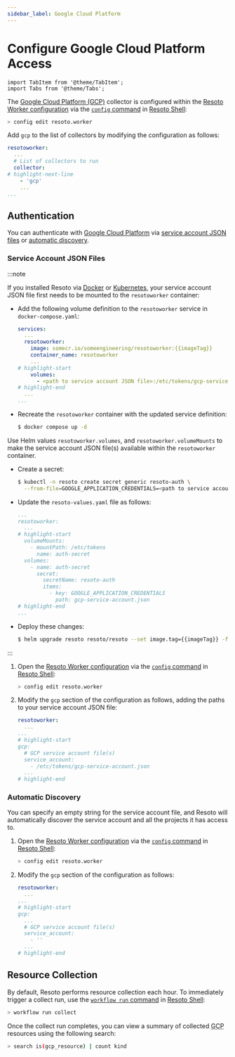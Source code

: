 ```yaml
---
sidebar_label: Google Cloud Platform
---
```


# Configure Google Cloud Platform Access

```mdx-code-block
import TabItem from '@theme/TabItem';
import Tabs from '@theme/Tabs';
```

The [Google Cloud Platform (GCP)](../../reference/data-models/gcp.md) collector is configured within the [Resoto Worker configuration](../../reference/configuration/index.md) via the [`config` command](../../reference/cli/setup-commands/configs/index.md) in [Resoto Shell](../../concepts/components/shell.md):

```bash
> config edit resoto.worker
```

Add `gcp` to the list of collectors by modifying the configuration as follows:

```yaml title="Resoto Worker configuration"
resotoworker:
  ...
  # List of collectors to run
  collector:
# highlight-next-line
    - 'gcp'
    ...
...
```

## Authentication

You can authenticate with [Google Cloud Platform](../../reference/data-models/gcp.md) via [service account JSON files](#service-account-json-files) or [automatic discovery](#automatic-discovery).

### Service Account JSON Files

:::note

If you installed Resoto via [Docker](../install-resoto/docker.md) or [Kubernetes](../install-resoto/kubernetes.md), your service account JSON file first needs to be mounted to the `resotoworker` container:

<Tabs groupId="install-method">
<TabItem value="docker" label="Docker">

- Add the following volume definition to the `resotoworker` service in `docker-compose.yaml`:

  ```yaml title="docker-compose.yaml"
  services:
    ...
    resotoworker:
      image: somecr.io/someengineering/resotoworker:{{imageTag}}
      container_name: resotoworker
      ...
  # highlight-start
      volumes:
        - <path to service account JSON file>:/etc/tokens/gcp-service-account.json
  # highlight-end
    ...
  ...
  ```

- Recreate the `resotoworker` container with the updated service definition:

  ```bash
  $ docker compose up -d
  ```

</TabItem>
<TabItem value="k8s" label="Kubernetes">

Use Helm values `resotoworker.volumes`, and `resotoworker.volumeMounts` to make the service account JSON file(s) available within the `resotoworker` container.

- Create a secret:

  ```bash
  $ kubectl -n resoto create secret generic resoto-auth \
    --from-file=GOOGLE_APPLICATION_CREDENTIALS=<path to service account JSON file>
  ```

- Update the `resoto-values.yaml` file as follows:

  ```yaml title="resoto-values.yaml"
  ...
  resotoworker:
    ...
  # highlight-start
    volumeMounts:
      - mountPath: /etc/tokens
        name: auth-secret
    volumes:
      - name: auth-secret
        secret:
          secretName: resoto-auth
          items:
            - key: GOOGLE_APPLICATION_CREDENTIALS
              path: gcp-service-account.json
  # highlight-end
  ...
  ```

- Deploy these changes:

  ```bash
  $ helm upgrade resoto resoto/resoto --set image.tag={{imageTag}} -f resoto-values.yaml
  ```

</TabItem>
</Tabs>

:::

1. Open the [Resoto Worker configuration](../../reference/configuration/index.md) via the [`config` command](../../reference/cli/setup-commands/configs) in [Resoto Shell](../../concepts/components/shell):

   ```bash
   > config edit resoto.worker
   ```

2. Modify the `gcp` section of the configuration as follows, adding the paths to your service account JSON file:

   ```yaml title="Resoto Worker configuration"
   resotoworker:
     ...
   ...
   # highlight-start
   gcp:
     # GCP service account file(s)
     service_account:
       - /etc/tokens/gcp-service-account.json
     ...
   # highlight-end
   ```

### Automatic Discovery

You can specify an empty string for the service account file, and Resoto will automatically discover the service account and all the projects it has access to.

1. Open the [Resoto Worker configuration](../../reference/configuration/index.md) via the [`config` command](../../reference/cli/setup-commands/configs) in [Resoto Shell](../../concepts/components/shell):

   ```bash
   > config edit resoto.worker
   ```

2. Modify the `gcp` section of the configuration as follows:

   ```yaml title="Resoto Worker configuration"
   resotoworker:
     ...
   ...
   # highlight-start
   gcp:
     ...
     # GCP service account file(s)
     service_account:
       - ''
     ...
   # highlight-end
   ```

## Resource Collection

By default, Resoto performs resource collection each hour. To immediately trigger a collect run, use the [`workflow run` command](../../reference/cli/action-commands/workflows/run.md) in [Resoto Shell](../../concepts/components/shell):

```bash
> workflow run collect
```

Once the collect run completes, you can view a summary of collected <abbr title="Google Cloud Platform">GCP</abbr> resources using the following search:

```bash
> search is(gcp_resource) | count kind
```

